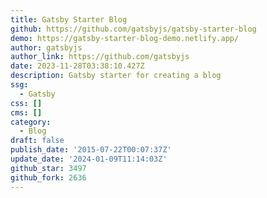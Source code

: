 ```yaml
---
title: Gatsby Starter Blog
github: https://github.com/gatsbyjs/gatsby-starter-blog
demo: https://gatsby-starter-blog-demo.netlify.app/
author: gatsbyjs
author_link: https://github.com/gatsbyjs
date: 2023-11-28T03:38:10.427Z
description: Gatsby starter for creating a blog
ssg:
  - Gatsby
css: []
cms: []
category:
  - Blog
draft: false
publish_date: '2015-07-22T00:07:37Z'
update_date: '2024-01-09T11:14:03Z'
github_star: 3497
github_fork: 2636
---
```

